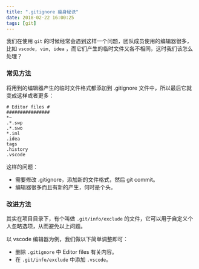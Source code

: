 ```yaml
---
title: ".gitignore 瘦身秘诀"
date: 2018-02-22 16:00:25
tags: [git]
---
```


我们在使用 `git` 的时候经常会遇到这样一个问题，团队成员使用的编辑器很多，比如 `vscode, vim, idea` ，而它们产生的临时文件又各不相同，这时我们该怎么处理？

### 常见方法

将用到的编辑器产生的临时文件格式都添加到 .gitignore 文件中，所以最后它就变成这样或者更多：

```
# Editor files #	
################	
*~	
.*.swp	
.*.swo	
*.iml	
.idea	
tags	
.history	
.vscode
```

这样的问题：

- 需要修改 .gitignore，添加新的文件格式，然后 git commit。
- 编辑器很多而且有新的产生，何时是个头。

### 改进方法

其实在项目目录下，有个叫做 `.git/info/exclude` 的文件，它可以用于自定义个人忽略选项，从而避免以上问题。

以 vscode 编辑器为例，我们做以下简单调整即可：

- 删除 `.gitignore` 中 Editor files 有关内容。
- 在 `.git/info/exclude` 中添加 `.vscode`。